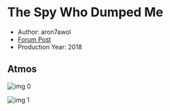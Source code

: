 # The Spy Who Dumped Me

* Author: aron7awol
* [Forum Post](https://www.avsforum.com/threads/bass-eq-for-filtered-movies.2995212/post-57004738)
* Production Year: 2018

## Atmos

![img 0](https://i.imgur.com/QySvayn.jpg)

![img 1](https://i.imgur.com/Jk6m2JD.jpg)

